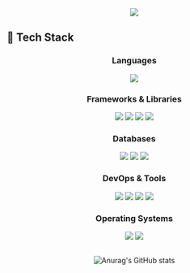 <p align='center'>
    <img src="https://capsule-render.vercel.app/api?type=waving&height=150&text=Kaon's%20Github&fontAlign=52&fontAlignY=40&color=0:40E0D1,100:48D1CC"/>
</p>

## 🍃 Tech Stack

<div align=center>


### Languages
<img src="https://img.shields.io/badge/Java-008080?style=for-the-badge&logo=openjdk&logoColor=white">

### Frameworks & Libraries
<img src="https://img.shields.io/badge/Spring-2DB33F?style=for-the-badge&logo=spring&logoColor=white">
<img src="https://img.shields.io/badge/Spring Boot-228B22?style=for-the-badge&logo=springboot&logoColor=white">
<img src="https://img.shields.io/badge/JPA-59666C?style=for-the-badge&logo=hibernate&logoColor=white">
<img src="https://img.shields.io/badge/MyBatis-2C2C54?style=for-the-badge&logo=mybatis&logoColor=white">

### Databases
<img src="https://img.shields.io/badge/mysql-00758F?style=for-the-badge&logo=mysql&logoColor=white"/>
<img src="https://img.shields.io/badge/Oracle-F80000?style=for-the-badge&logo=Oracle&logoColor=white"/>
<img src="https://img.shields.io/badge/Redis-DC143C?style=for-the-badge&logo=Redis&logoColor=white"/>

### DevOps & Tools
<img src="https://img.shields.io/badge/IntelliJ IDEA-3C3F41?style=for-the-badge&logo=intellijidea&logoColor=white">
<img src="https://img.shields.io/badge/Eclipse-2C2255?style=for-the-badge&logo=eclipseide&logoColor=white"/>
<img src="https://img.shields.io/badge/Git-F89820?style=for-the-badge&logo=git&logoColor=white">
<img src="https://img.shields.io/badge/Slack-4A154B?style=for-the-badge&logo=slack&logoColor=white">

### Operating Systems
<img src="https://img.shields.io/badge/Mac OS-000000?style=for-the-badge&logo=macos&logoColor=white">
<img src="https://img.shields.io/badge/windows-0078D4?style=for-the-badge&logo=windows&logoColor=white"/>

##

![Anurag's GitHub stats](https://github-readme-stats.vercel.app/api?username=DlrkdhsOff&show_icons=true&theme=tokyonight)

</div>
